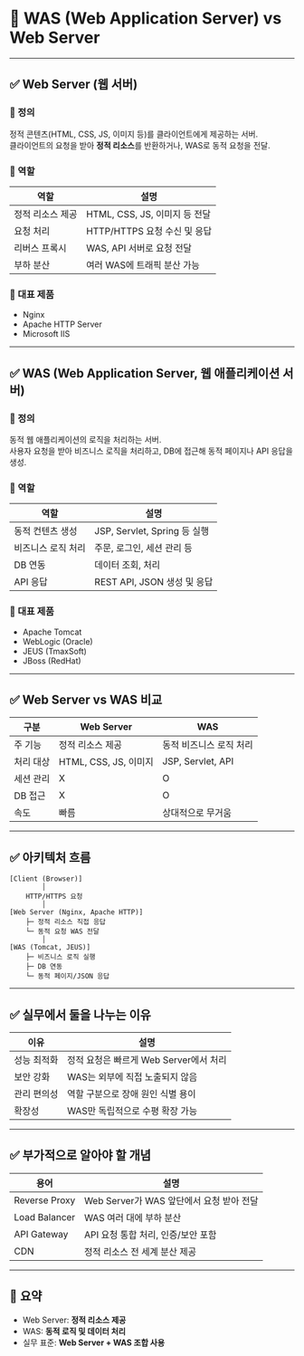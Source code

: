 
# 📘 WAS (Web Application Server) vs Web Server

---

## ✅ Web Server (웹 서버)

### 🔹 정의
정적 콘텐츠(HTML, CSS, JS, 이미지 등)를 클라이언트에게 제공하는 서버.  
클라이언트의 요청을 받아 **정적 리소스**를 반환하거나, WAS로 동적 요청을 전달.

### 🔹 역할
| 역할 | 설명 |
|------|------|
| 정적 리소스 제공 | HTML, CSS, JS, 이미지 등 전달 |
| 요청 처리 | HTTP/HTTPS 요청 수신 및 응답 |
| 리버스 프록시 | WAS, API 서버로 요청 전달 |
| 부하 분산 | 여러 WAS에 트래픽 분산 가능 |

### 🔹 대표 제품
- Nginx
- Apache HTTP Server
- Microsoft IIS

---

## ✅ WAS (Web Application Server, 웹 애플리케이션 서버)

### 🔹 정의
동적 웹 애플리케이션의 로직을 처리하는 서버.  
사용자 요청을 받아 비즈니스 로직을 처리하고, DB에 접근해 동적 페이지나 API 응답을 생성.

### 🔹 역할
| 역할 | 설명 |
|------|------|
| 동적 컨텐츠 생성 | JSP, Servlet, Spring 등 실행 |
| 비즈니스 로직 처리 | 주문, 로그인, 세션 관리 등 |
| DB 연동 | 데이터 조회, 처리 |
| API 응답 | REST API, JSON 생성 및 응답 |

### 🔹 대표 제품
- Apache Tomcat
- WebLogic (Oracle)
- JEUS (TmaxSoft)
- JBoss (RedHat)

---

## ✅ Web Server vs WAS 비교

| 구분 | Web Server | WAS |
|------|------------|-----|
| 주 기능 | 정적 리소스 제공 | 동적 비즈니스 로직 처리 |
| 처리 대상 | HTML, CSS, JS, 이미지 | JSP, Servlet, API |
| 세션 관리 | X | O |
| DB 접근 | X | O |
| 속도 | 빠름 | 상대적으로 무거움 |

---

## ✅ 아키텍처 흐름

```
[Client (Browser)]
        │
    HTTP/HTTPS 요청
        │
[Web Server (Nginx, Apache HTTP)]
    ├─ 정적 리소스 직접 응답
    └─ 동적 요청 WAS 전달
        │
[WAS (Tomcat, JEUS)]
    ├─ 비즈니스 로직 실행
    ├─ DB 연동
    └─ 동적 페이지/JSON 응답
```

---

## ✅ 실무에서 둘을 나누는 이유

| 이유 | 설명 |
|------|------|
| 성능 최적화 | 정적 요청은 빠르게 Web Server에서 처리 |
| 보안 강화 | WAS는 외부에 직접 노출되지 않음 |
| 관리 편의성 | 역할 구분으로 장애 원인 식별 용이 |
| 확장성 | WAS만 독립적으로 수평 확장 가능 |

---

## ✅ 부가적으로 알아야 할 개념

| 용어 | 설명 |
|------|------|
| Reverse Proxy | Web Server가 WAS 앞단에서 요청 받아 전달 |
| Load Balancer | WAS 여러 대에 부하 분산 |
| API Gateway | API 요청 통합 처리, 인증/보안 포함 |
| CDN | 정적 리소스 전 세계 분산 제공 |

---

## 🎯 요약

- Web Server: **정적 리소스 제공**
- WAS: **동적 로직 및 데이터 처리**
- 실무 표준: **Web Server + WAS 조합 사용**
